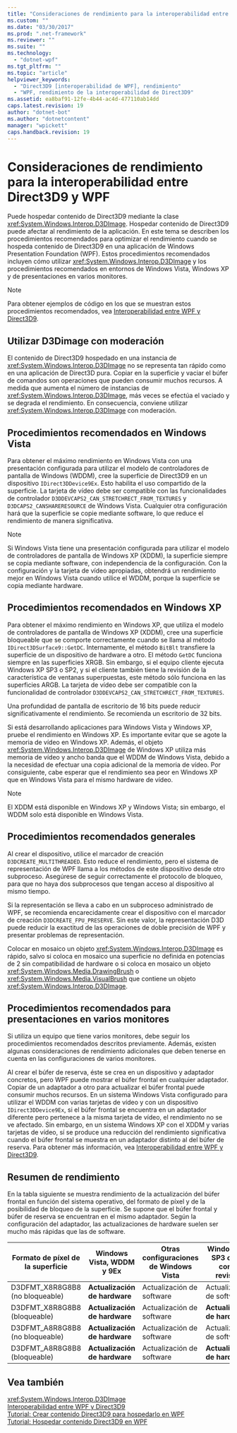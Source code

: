 ```yaml
---
title: "Consideraciones de rendimiento para la interoperabilidad entre Direct3D9 y WPF | Microsoft Docs"
ms.custom: ""
ms.date: "03/30/2017"
ms.prod: ".net-framework"
ms.reviewer: ""
ms.suite: ""
ms.technology: 
  - "dotnet-wpf"
ms.tgt_pltfrm: ""
ms.topic: "article"
helpviewer_keywords: 
  - "Direct3D9 [interoperabilidad de WPF], rendimiento"
  - "WPF, rendimiento de la interoperabilidad de Direct3D9"
ms.assetid: ea8baf91-12fe-4b44-ac4d-477110ab14dd
caps.latest.revision: 19
author: "dotnet-bot"
ms.author: "dotnetcontent"
manager: "wpickett"
caps.handback.revision: 19
---
```

# Consideraciones de rendimiento para la interoperabilidad entre Direct3D9 y WPF
Puede hospedar contenido de Direct3D9 mediante la clase <xref:System.Windows.Interop.D3DImage>.  Hospedar contenido de Direct3D9 puede afectar al rendimiento de la aplicación.  En este tema se describen los procedimientos recomendados para optimizar el rendimiento cuando se hospeda contenido de Direct3D9 en una aplicación de Windows Presentation Foundation \(WPF\).  Estos procedimientos recomendados incluyen cómo utilizar <xref:System.Windows.Interop.D3DImage> y los procedimientos recomendados en entornos de Windows Vista, Windows XP y de presentaciones en varios monitores.  
  
> [!NOTE]
>  Para obtener ejemplos de código en los que se muestran estos procedimientos recomendados, vea [Interoperabilidad entre WPF y Direct3D9](../../../../docs/framework/wpf/advanced/wpf-and-direct3d9-interoperation.md).  
  
## Utilizar D3Dimage con moderación  
 El contenido de Direct3D9 hospedado en una instancia de <xref:System.Windows.Interop.D3DImage> no se representa tan rápido como en una aplicación de Direct3D pura.  Copiar en la superficie y vaciar el búfer de comandos son operaciones que pueden consumir muchos recursos.  A medida que aumenta el número de instancias de <xref:System.Windows.Interop.D3DImage>, más veces se efectúa el vaciado y se degrada el rendimiento.  En consecuencia, conviene utilizar <xref:System.Windows.Interop.D3DImage> con moderación.  
  
## Procedimientos recomendados en Windows Vista  
 Para obtener el máximo rendimiento en Windows Vista con una presentación configurada para utilizar el modelo de controladores de pantalla de Windows \(WDDM\), cree la superficie de Direct3D9 en un dispositivo `IDirect3DDevice9Ex`.  Esto habilita el uso compartido de la superficie.  La tarjeta de vídeo debe ser compatible con las funcionalidades de controlador `D3DDEVCAPS2_CAN_STRETCHRECT_FROM_TEXTURES` y `D3DCAPS2_CANSHARERESOURCE` de Windows Vista.  Cualquier otra configuración hará que la superficie se copie mediante software, lo que reduce el rendimiento de manera significativa.  
  
> [!NOTE]
>  Si Windows Vista tiene una presentación configurada para utilizar el modelo de controladores de pantalla de Windows XP \(XDDM\), la superficie siempre se copia mediante software, con independencia de la configuración.  Con la configuración y la tarjeta de vídeo apropiadas, obtendrá un rendimiento mejor en Windows Vista cuando utilice el WDDM, porque la superficie se copia mediante hardware.  
  
## Procedimientos recomendados en Windows XP  
 Para obtener el máximo rendimiento en Windows XP, que utiliza el modelo de controladores de pantalla de Windows XP \(XDDM\), cree una superficie bloqueable que se comporte correctamente cuando se llama al método `IDirect3DSurface9::GetDC`.  Internamente, el método `BitBlt` transfiere la superficie de un dispositivo de hardware a otro.  El método `GetDC` funciona siempre en las superficies XRGB.  Sin embargo, si el equipo cliente ejecuta Windows XP SP3 o SP2, y si el cliente también tiene la revisión de la característica de ventanas superpuestas, este método sólo funciona en las superficies ARGB.  La tarjeta de vídeo debe ser compatible con la funcionalidad de controlador `D3DDEVCAPS2_CAN_STRETCHRECT_FROM_TEXTURES`.  
  
 Una profundidad de pantalla de escritorio de 16 bits puede reducir significativamente el rendimiento.  Se recomienda un escritorio de 32 bits.  
  
 Si está desarrollando aplicaciones para Windows Vista y Windows XP, pruebe el rendimiento en Windows XP.  Es importante evitar que se agote la memoria de vídeo en Windows XP.  Además, el objeto <xref:System.Windows.Interop.D3DImage> de Windows XP utiliza más memoria de vídeo y ancho banda que el WDDM de Windows Vista, debido a la necesidad de efectuar una copia adicional de la memoria de vídeo.  Por consiguiente, cabe esperar que el rendimiento sea peor en Windows XP que en Windows Vista para el mismo hardware de vídeo.  
  
> [!NOTE]
>  El XDDM está disponible en Windows XP y Windows Vista; sin embargo, el WDDM solo está disponible en Windows Vista.  
  
## Procedimientos recomendados generales  
 Al crear el dispositivo, utilice el marcador de creación `D3DCREATE_MULTITHREADED`.  Esto reduce el rendimiento, pero el sistema de representación de WPF llama a los métodos de este dispositivo desde otro subproceso.  Asegúrese de seguir correctamente el protocolo de bloqueo, para que no haya dos subprocesos que tengan acceso al dispositivo al mismo tiempo.  
  
 Si la representación se lleva a cabo en un subproceso administrado de WPF, se recomienda encarecidamente crear el dispositivo con el marcador de creación `D3DCREATE_FPU_PRESERVE`.  Sin este valor, la representación D3D puede reducir la exactitud de las operaciones de doble precisión de WPF y presentar problemas de representación.  
  
 Colocar en mosaico un objeto <xref:System.Windows.Interop.D3DImage> es rápido, salvo si coloca en mosaico una superficie no definida en potencias de 2 sin compatibilidad de hardware o si coloca en mosaico un objeto <xref:System.Windows.Media.DrawingBrush> o <xref:System.Windows.Media.VisualBrush> que contiene un objeto <xref:System.Windows.Interop.D3DImage>.  
  
## Procedimientos recomendados para presentaciones en varios monitores  
 Si utiliza un equipo que tiene varios monitores, debe seguir los procedimientos recomendados descritos previamente.  Además, existen algunas consideraciones de rendimiento adicionales que deben tenerse en cuenta en las configuraciones de varios monitores.  
  
 Al crear el búfer de reserva, éste se crea en un dispositivo y adaptador concretos, pero WPF puede mostrar el búfer frontal en cualquier adaptador.  Copiar de un adaptador a otro para actualizar el búfer frontal puede consumir muchos recursos.  En un sistema Windows Vista configurado para utilizar el WDDM con varias tarjetas de vídeo y con un dispositivo `IDirect3DDevice9Ex`, si el búfer frontal se encuentra en un adaptador diferente pero pertenece a la misma tarjeta de vídeo, el rendimiento no se ve afectado.  Sin embargo, en un sistema Windows XP con el XDDM y varias tarjetas de vídeo, sí se produce una reducción del rendimiento significativa cuando el búfer frontal se muestra en un adaptador distinto al del búfer de reserva.  Para obtener más información, vea [Interoperabilidad entre WPF y Direct3D9](../../../../docs/framework/wpf/advanced/wpf-and-direct3d9-interoperation.md).  
  
## Resumen de rendimiento  
 En la tabla siguiente se muestra rendimiento de la actualización del búfer frontal en función del sistema operativo, del formato de píxel y de la posibilidad de bloqueo de la superficie.  Se supone que el búfer frontal y búfer de reserva se encuentran en el mismo adaptador.  Según la configuración del adaptador, las actualizaciones de hardware suelen ser mucho más rápidas que las de software.  
  
|Formato de píxel de la superficie|Windows Vista, WDDM y 9Ex|Otras configuraciones de Windows Vista|Windows XP SP3 o SP2 con la revisión|Windows XP SP2|  
|---------------------------------------|-------------------------------|--------------------------------------------|------------------------------------------|--------------------|  
|D3DFMT\_X8R8G8B8 \(no bloqueable\)|**Actualización de hardware**|Actualización de software|Actualización de software|Actualización de software|  
|D3DFMT\_X8R8G8B8 \(bloqueable\)|**Actualización de hardware**|Actualización de software|**Actualización de hardware**|**Actualización de hardware**|  
|D3DFMT\_A8R8G8B8 \(no bloqueable\)|**Actualización de hardware**|Actualización de software|Actualización de software|Actualización de software|  
|D3DFMT\_A8R8G8B8 \(bloqueable\)|**Actualización de hardware**|Actualización de software|**Actualización de hardware**|Actualización de software|  
  
## Vea también  
 <xref:System.Windows.Interop.D3DImage>   
 [Interoperabilidad entre WPF y Direct3D9](../../../../docs/framework/wpf/advanced/wpf-and-direct3d9-interoperation.md)   
 [Tutorial: Crear contenido Direct3D9 para hospedarlo en WPF](../../../../docs/framework/wpf/advanced/walkthrough-creating-direct3d9-content-for-hosting-in-wpf.md)   
 [Tutorial: Hospedar contenido Direct3D9 en WPF](../../../../docs/framework/wpf/advanced/walkthrough-hosting-direct3d9-content-in-wpf.md)